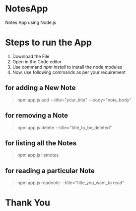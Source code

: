 # NotesApp
Notes App using Node.js

# Steps to run the App

1. Download the File
2. Open in the Code editor
3. Use command *npm install* to install the node modules
4. Now, use following commands as per your requirement
## for adding a New Note
> npm app.js add --title="your_title" --body="note_body"  
## for removing a Note
> npm app.js delete --title="title_to_be_deleted"
## for listing all the Notes
> npm app.js listnotes
## for reading a particular Note
> npm app.js readnote --title="title_you_want_to read"

# Thank You 
